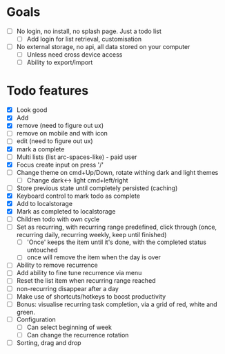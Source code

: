 Goals
==
- [ ] No login, no install, no splash page. Just a todo list
  - [ ] Add login for list retrieval, customisation
- [ ] No external storage, no api, all data stored on your computer
  - [ ] Unless need cross device access
  - [ ] Ability to export/import

Todo features
==
- [x] Look good
- [x] Add
- [x] remove (need to figure out ux)
- [ ] remove on mobile and with icon
- [ ] edit (need to figure out ux)
- [x] mark a complete
- [ ] Multi lists (list arc-spaces-like) - paid user
- [x] Focus create input on press '/'
- [ ] Change theme on cmd+Up/Down, rotate withing dark and light themes
  - [ ] Change dark<-> light cmd+left/right
- [ ] Store previous state until completely persisted (caching)
- [x] Keyboard control to mark todo as complete
- [x] Add to localstorage
- [x] Mark as completed to localstorage
- [ ] Children todo with own cycle
- [ ] Set as recurring, with recurring range predefined, click through (once, recurring daily, recurring weekly, keep until finished)
    - [ ] 'Once' keeps the item until it's done, with the completed status untouched
    - [ ] once will remove the item when the day is over
- [ ] Ability to remove recurrence
- [ ] Add ability to fine tune recurrence via menu
- [ ] Reset the list item when recurring range reached
- [ ] non-recurring disappear after a day
- [ ] Make use of shortcuts/hotkeys to boost productivity
- [ ] Bonus: visualise recurring task completion, via a grid of red, white and green.
- [ ] Configuration
  - [ ] Can select beginning of week
  - [ ] Can change the recurrence rotation
- [ ] Sorting, drag and drop